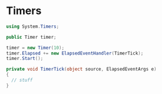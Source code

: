 # Timers

```cs
using System.Timers;
```

```cs
public Timer timer;
```

```cs
timer = new Timer(10);
timer.Elapsed += new ElapsedEventHandler(TimerTick);
timer.Start();
```

```cs
private void TimerTick(object source, ElapsedEventArgs e)
{
  // stuff
}
```

